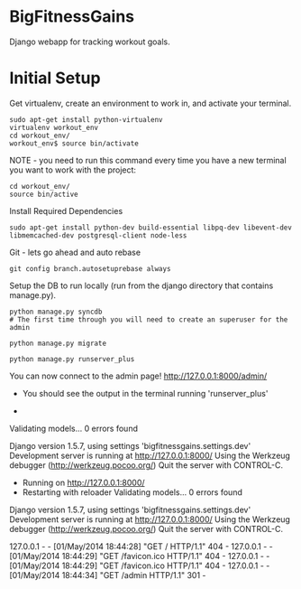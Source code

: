 BigFitnessGains
===========
Django webapp for tracking workout goals.

Initial Setup
===========

Get virtualenv, create an environment to work in, and activate your terminal.
```
sudo apt-get install python-virtualenv
virtualenv workout_env
cd workout_env/
workout_env$ source bin/activate
```
NOTE - you need to run this command every time you have a new terminal you want to work with the project:
```
cd workout_env/
source bin/active
```

Install Required Dependencies
```
sudo apt-get install python-dev build-essential libpq-dev libevent-dev libmemcached-dev postgresql-client node-less
```

Git - lets go ahead and auto rebase
```
git config branch.autosetuprebase always
```

Setup the DB to run locally (run from the django directory that contains manage.py).
```
python manage.py syncdb
# The first time through you will need to create an superuser for the admin

python manage.py migrate

python manage.py runserver_plus
```

You can now connect to the admin page! http://127.0.0.1:8000/admin/
* You should see the output in the terminal running 'runserver_plus'
* ```
Validating models...
0 errors found

Django version 1.5.7, using settings 'bigfitnessgains.settings.dev'
Development server is running at http://127.0.0.1:8000/
Using the Werkzeug debugger (http://werkzeug.pocoo.org/)
Quit the server with CONTROL-C.
 * Running on http://127.0.0.1:8000/
 * Restarting with reloader
Validating models...
0 errors found

Django version 1.5.7, using settings 'bigfitnessgains.settings.dev'
Development server is running at http://127.0.0.1:8000/
Using the Werkzeug debugger (http://werkzeug.pocoo.org/)
Quit the server with CONTROL-C.

127.0.0.1 - - [01/May/2014 18:44:28] "GET / HTTP/1.1" 404 -
127.0.0.1 - - [01/May/2014 18:44:29] "GET /favicon.ico HTTP/1.1" 404 -
127.0.0.1 - - [01/May/2014 18:44:29] "GET /favicon.ico HTTP/1.1" 404 -
127.0.0.1 - - [01/May/2014 18:44:34] "GET /admin HTTP/1.1" 301 -
```